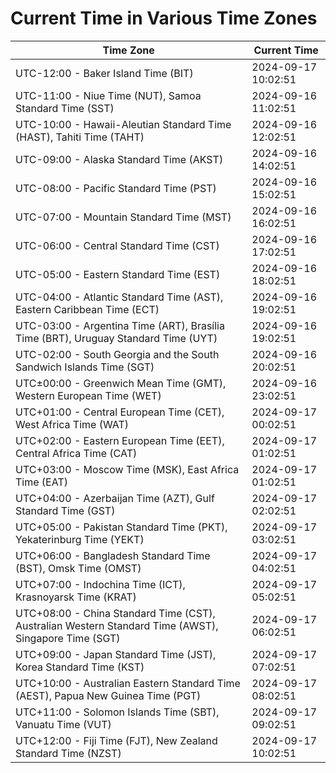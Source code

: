 # Current Time in Various Time Zones

| Time Zone | Current Time |
|-----------|--------------|
| UTC-12:00 - Baker Island Time (BIT) | 2024-09-17 10:02:51 |
| UTC-11:00 - Niue Time (NUT), Samoa Standard Time (SST) | 2024-09-16 11:02:51 |
| UTC-10:00 - Hawaii-Aleutian Standard Time (HAST), Tahiti Time (TAHT) | 2024-09-16 12:02:51 |
| UTC-09:00 - Alaska Standard Time (AKST) | 2024-09-16 14:02:51 |
| UTC-08:00 - Pacific Standard Time (PST) | 2024-09-16 15:02:51 |
| UTC-07:00 - Mountain Standard Time (MST) | 2024-09-16 16:02:51 |
| UTC-06:00 - Central Standard Time (CST) | 2024-09-16 17:02:51 |
| UTC-05:00 - Eastern Standard Time (EST) | 2024-09-16 18:02:51 |
| UTC-04:00 - Atlantic Standard Time (AST), Eastern Caribbean Time (ECT) | 2024-09-16 19:02:51 |
| UTC-03:00 - Argentina Time (ART), Brasília Time (BRT), Uruguay Standard Time (UYT) | 2024-09-16 19:02:51 |
| UTC-02:00 - South Georgia and the South Sandwich Islands Time (SGT) | 2024-09-16 20:02:51 |
| UTC±00:00 - Greenwich Mean Time (GMT), Western European Time (WET) | 2024-09-16 23:02:51 |
| UTC+01:00 - Central European Time (CET), West Africa Time (WAT) | 2024-09-17 00:02:51 |
| UTC+02:00 - Eastern European Time (EET), Central Africa Time (CAT) | 2024-09-17 01:02:51 |
| UTC+03:00 - Moscow Time (MSK), East Africa Time (EAT) | 2024-09-17 01:02:51 |
| UTC+04:00 - Azerbaijan Time (AZT), Gulf Standard Time (GST) | 2024-09-17 02:02:51 |
| UTC+05:00 - Pakistan Standard Time (PKT), Yekaterinburg Time (YEKT) | 2024-09-17 03:02:51 |
| UTC+06:00 - Bangladesh Standard Time (BST), Omsk Time (OMST) | 2024-09-17 04:02:51 |
| UTC+07:00 - Indochina Time (ICT), Krasnoyarsk Time (KRAT) | 2024-09-17 05:02:51 |
| UTC+08:00 - China Standard Time (CST), Australian Western Standard Time (AWST), Singapore Time (SGT) | 2024-09-17 06:02:51 |
| UTC+09:00 - Japan Standard Time (JST), Korea Standard Time (KST) | 2024-09-17 07:02:51 |
| UTC+10:00 - Australian Eastern Standard Time (AEST), Papua New Guinea Time (PGT) | 2024-09-17 08:02:51 |
| UTC+11:00 - Solomon Islands Time (SBT), Vanuatu Time (VUT) | 2024-09-17 09:02:51 |
| UTC+12:00 - Fiji Time (FJT), New Zealand Standard Time (NZST) | 2024-09-17 10:02:51 |
